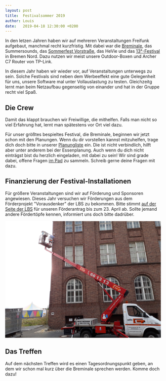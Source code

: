 ```yaml
---
layout: post
title:  Festivalsommer 2019
author: Louis
date:   2019-04-18 12:30:00 +0200
---
```

In den letzen Jahren haben wir auf mehreren Veranstaltungen Freifunk aufgebaut, manchmal recht kurzfristig.
Mit dabei war die [Breminale](/blog/2018/12/09/rueckblick-auf-die-breminale-2018.html), das Summersounds, das [Sommerfest Vorstraße](/blog/2018/06/17/sommerfest-vorstraße.html), das HeVie und das [13°-Festival](/blog/2018/11/06/13grad.html) in Bremen Nord. 
Dazu nutzen wir meist unsere Outdoor-Boxen und Archer C7 Router von TP-Link.

In diesem Jahr haben wir wieder vor, auf Veranstaltungen unterwegs zu sein.
Solche Festivals sind neben dem Werbeeffekt eine gute Gelegenheit für uns, unsere Software mal unter Vollauslastung zu testen.
Gleichzeitg lernt man beim Netzaufbau gegenseitig von einander und hat in der Gruppe recht viel Spaß.

## Die Crew
Damit das klappt brauchen wir Freiwillige, die mithelfen.
Falls man nicht so viel Erfahrung hat, lernt man spätestens vor Ort viel dazu.

Für unser größtes bespieltes Festival, die Breminale, beginnen wir jetzt schon mit den Planungen.
Wenn du dir vorstellen kannst mitzuhelfen, trage dich doch bitte in unserer [Planungliste](https://dudle.hackerspace-bremen.de/FFHB_Breminale_2019/) ein.
Die ist nicht verbindlich, hilft aber unter anderem bei der Essenplanung.
Auch wenn du dich nicht einträgst bist du herzlich eingeladen, mit dabei zu sein!
Wir sind grade dabei, offene Fragen [im Pad](https://hackmd.io/HPeyrnwxQD2Ny9fUaZoiKQ?view) zu sammeln. Schreib gerne deine Fragen mit dazu.

## Finanzierung der Festival-Installationen
Für größere Veranstaltungen sind wir auf Förderung und Sponsoren angewiesen. Dieses Jahr versuchen wir Förderungen aus dem Förderprojekt "Vorausdenker" der LBS zu bekommen. Bitte stimmt [auf der Seite der LBS](https://lbs-vorausdenker.de/contributors/geraetebeschaffung-fuer-freies-wlan-an-besonderen-punkten-und-fuer-festivals-projekt-breminale-2019/?item=1353) für unseren Förderantrag bis zum 23. April ab.
Sollte jemand andere Fördertöpfe kennen, informiert uns doch bitte dadrüber.

<a href="/blog/files/2018-11-07/blogpost13grad_2.jpg"><img src="/blog/files/2018-11-07/blogpost13grad_2.jpg" alt="Montage mit einer Hebebühne" style="max-height:400px"></a>

## Das Treffen
Auf dem nächsten Treffen wird es einen Tagesordnungspunkt geben, an dem wir schon mal kurz über die Breminale sprechen werden. Komme doch dazu!
